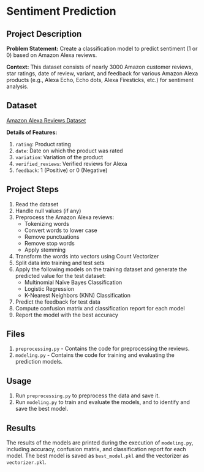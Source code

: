 # Sentiment Prediction

## Project Description

**Problem Statement:** Create a classification model to predict sentiment (1 or 0) based on Amazon Alexa reviews.

**Context:** This dataset consists of nearly 3000 Amazon customer reviews, star ratings, date of review, variant, and feedback for various Amazon Alexa products (e.g., Alexa Echo, Echo dots, Alexa Firesticks, etc.) for sentiment analysis.

## Dataset

[Amazon Alexa Reviews Dataset](https://drive.google.com/file/d/1Sokf6jPQq7IAb92V0JO_nduwBJ3oZpgm/view?usp=share_link)

**Details of Features:**
1. `rating`: Product rating
2. `date`: Date on which the product was rated
3. `variation`: Variation of the product
4. `verified_reviews`: Verified reviews for Alexa
5. `feedback`: 1 (Positive) or 0 (Negative)

## Project Steps

1. Read the dataset
2. Handle null values (if any)
3. Preprocess the Amazon Alexa reviews:
   - Tokenizing words
   - Convert words to lower case
   - Remove punctuations
   - Remove stop words
   - Apply stemming
4. Transform the words into vectors using Count Vectorizer
5. Split data into training and test sets
6. Apply the following models on the training dataset and generate the predicted value for the test dataset:
   - Multinomial Naïve Bayes Classification
   - Logistic Regression
   - K-Nearest Neighbors (KNN) Classification
7. Predict the feedback for test data
8. Compute confusion matrix and classification report for each model
9. Report the model with the best accuracy

## Files

1. `preprocessing.py` - Contains the code for preprocessing the reviews.
2. `modeling.py` - Contains the code for training and evaluating the prediction models.

## Usage

1. Run `preprocessing.py` to preprocess the data and save it.
2. Run `modeling.py` to train and evaluate the models, and to identify and save the best model.

## Results

The results of the models are printed during the execution of `modeling.py`, including accuracy, confusion matrix, and classification report for each model. The best model is saved as `best_model.pkl` and the vectorizer as `vectorizer.pkl`.
